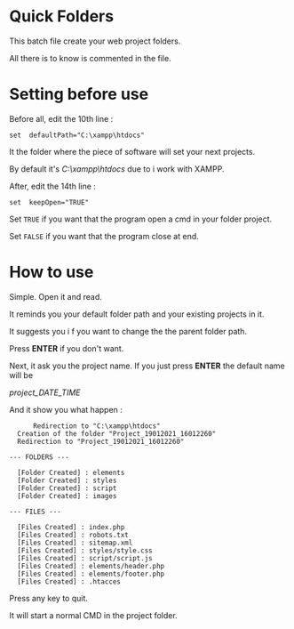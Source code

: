 
# Quick Folders

This batch file create your web project folders.

All there is to know is commented in the file.

# Setting before use
Before all, edit the 10th line :

    set  defaultPath="C:\xampp\htdocs"

It the folder where the piece of software will set your next projects.

By default it's *C:\xampp\htdocs* due to i work with XAMPP.



After, edit the 14th line :

	set  keepOpen="TRUE"

Set `TRUE` if you want that the program open a cmd in your folder project.

Set `FALSE` if you want that the program close at end.

# How to use
Simple. Open it and read.

It reminds you your default folder path and your existing projects in it.

It suggests you i f you want to change the the parent folder path.

Press **ENTER** if you don't want.

Next, it ask you the project name. If you just press **ENTER** the default name will be

*project_DATE_TIME*

And it show you what happen :


     	  Redirection to "C:\xampp\htdocs"
	  Creation of the folder "Project_19012021_16012260"
	  Redirection to "Project_19012021_16012260"
	
	--- FOLDERS ---

	  [Folder Created] : elements
	  [Folder Created] : styles
	  [Folder Created] : script
	  [Folder Created] : images

	--- FILES ---
	
	  [Files Created] : index.php
	  [Files Created] : robots.txt
	  [Files Created] : sitemap.xml
	  [Files Created] : styles/style.css
	  [Files Created] : script/script.js
	  [Files Created] : elements/header.php
	  [Files Created] : elements/footer.php
	  [Files Created] : .htacces



Press any key to quit.

It will start a normal CMD in the project folder.


